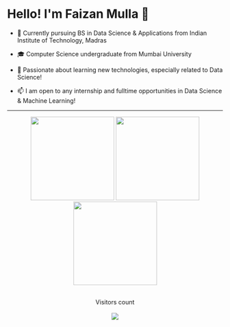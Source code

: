 <h1 >Hello! I'm Faizan Mulla 👋</h1> 


- 🎯 Currently pursuing BS in Data Science & Applications from Indian Institute of Technology, Madras

- :mortar_board: Computer Science undergraduate from Mumbai University

- :blue_book: Passionate about learning new technologies, especially related to Data Science!
  
- :mailbox: I am open to any internship and fulltime opportunities in Data Science & Machine Learning!

</div>

---




<p align="center">
  <img height="195" width="auto" src="https://github-readme-stats.vercel.app/api?username=faizanxmulla&theme=material-palenight&hide_border=false&include_all_commits=false&count_private=false">
  <img height="195" width="auto" src="https://github-readme-stats.vercel.app/api/top-langs/?username=faizanxmulla&theme=material-palenight&hide_border=false&include_all_commits=false&count_private=false&layout=compact">
  <img height="195" width="auto" src="https://github-readme-streak-stats.herokuapp.com/?user=faizanxmulla&theme=material-palenight&hide_border=false">

  <br>
  <br>

</p>

<p align="center"> 
  Visitors count <br><br>
  <img src="https://profile-counter.glitch.me/faizanxmulla/count.svg" />
</p>


